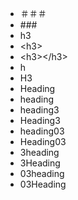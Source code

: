 - ＃＃＃
- \###
- h3
- \<h3>
- \<h3>\</h3>
- h
- H3
- Heading
- heading
- heading3
- Heading3
- heading03
- Heading03
- 3heading
- 3Heading
- 03heading
- 03Heading